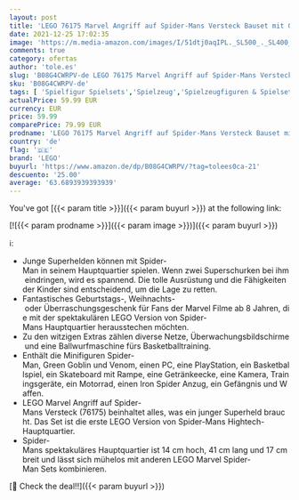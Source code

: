 ```yaml
---
layout: post
title: 'LEGO 76175 Marvel Angriff auf Spider-Mans Versteck Bauset mit Green Goblin und Venom Figuren  Superhelden Spielzeug'
date: 2021-12-25 17:02:35
image: 'https://m.media-amazon.com/images/I/51dtj0aqIPL._SL500_._SL400_.jpg'
comments: true
category: ofertas
author: 'tole.es'
slug: 'B08G4CWRPV-de LEGO 76175 Marvel Angriff auf Spider-Mans Versteck Bauset...'
sku: 'B08G4CWRPV-de'
tags: [ 'Spielfigur Spielsets','Spielzeug','Spielzeugfiguren & Spielsets','lego', ]
actualPrice: 59.99 EUR
currency: EUR
price: 59.99
comparePrice: 79.99 EUR
prodname: 'LEGO 76175 Marvel Angriff auf Spider-Mans Versteck Bauset mit Green Goblin und Venom Figuren  Superhelden Spielzeug'
country: 'de'
flag: '🇩🇪'
brand: 'LEGO'
buyurl: 'https://www.amazon.de/dp/B08G4CWRPV/?tag=tolees0ca-21'
descuento: '25.00'
average: '63.6893939393939'
---
```


You've got [{{< param title >}}]({{< param buyurl >}}) at the following link:

[![{{< param prodname >}}]({{< param image >}})]({{< param buyurl >}})

ℹ️:

- Junge Superhelden können mit Spider-Man in seinem Hauptquartier spielen. Wenn zwei Superschurken bei ihm eindringen, wird es spannend. Die tolle Ausrüstung und die Fähigkeiten der Kinder sind entscheidend, um die Lage zu retten.
- Fantastisches Geburtstags-, Weihnachts- oder Überraschungsgeschenk für Fans der Marvel Filme ab 8 Jahren, die mit der spektakulären LEGO Version von Spider-Mans Hauptquartier herausstechen möchten.
- Zu den witzigen Extras zählen diverse Netze, Überwachungsbildschirme und eine Ballwurfmaschine fürs Basketballtraining.
- Enthält die Minifiguren Spider-Man, Green Goblin und Venom, einen PC, eine PlayStation, ein Basketballspiel, ein Skateboard mit Rampe, eine Getränkeecke, eine Kamera, Trainingsgeräte, ein Motorrad, einen Iron Spider Anzug, ein Gefängnis und Waffen.
- LEGO Marvel Angriff auf Spider-Mans Versteck (76175) beinhaltet alles, was ein junger Superheld braucht. Das Set ist die erste LEGO Version von Spider-Mans Hightech-Hauptquartier.
- Spider-Mans spektakuläres Hauptquartier ist 14 cm hoch, 41 cm lang und 17 cm breit und lässt sich mühelos mit anderen LEGO Marvel Spider-Man Sets kombinieren.

[🛒 Check the deal!!]({{< param buyurl >}})
